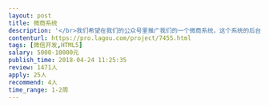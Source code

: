 ```yaml
---                
layout: post       
title: 微商系统           
description: '</br>我们希望在我们的公众号里推广我们的一个微商系统，这个系统的后台我们已经在做了，主要是目前需要做几个前端h5的页面</br>'     
contenturl: https://pro.lagou.com/project/7455.html      
tags: [微信开发,HTML5]            
salary: 5000-10000元          
publish_time: 2018-04-24 11:25:35         
review: 1471人                   
apply: 25人                   
recommend: 4人                   
time_range: 1-2周              
---                 
```

